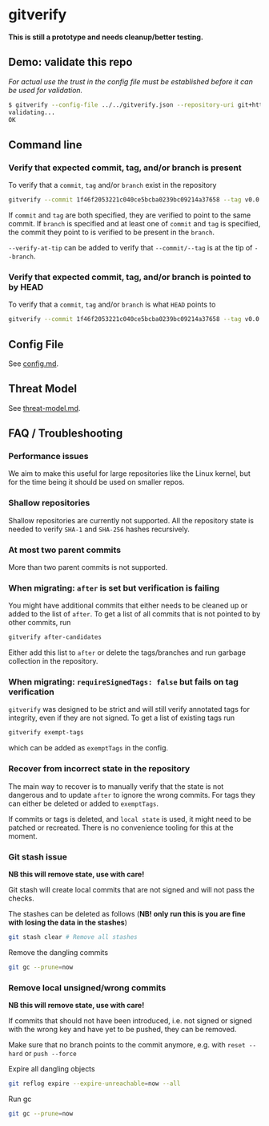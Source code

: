 # gitverify

**This is still a prototype and needs cleanup/better testing.**

## Demo: validate this repo
*For actual use the trust in the config file must be established before it can be used for validation.*
```sh
$ gitverify --config-file ../../gitverify.json --repository-uri git+https://github.com/supply-chain-tools/go-sandbox.git
validating...
OK
```

## Command line

### Verify that expected commit, tag, and/or branch is present

To verify that a `commit`, `tag` and/or `branch` exist in the repository
```sh
gitverify --commit 1f46f2053221c040ce5bcba0239bc09214a37658 --tag v0.0.1 --branch main
```
If `commit` and `tag` are both specified, they are verified to point to the same commit. If `branch` is specified
and at least one of `commit` and `tag` is specified, the commit they point to is verified to be present in the `branch`.

`--verify-at-tip` can be added to verify that `--commit/--tag` is at the tip of `--branch`.

### Verify that expected commit, tag, and/or branch is pointed to by HEAD

To verify that a `commit`, `tag` and/or `branch` is what `HEAD` points to
```sh
gitverify --commit 1f46f2053221c040ce5bcba0239bc09214a37658 --tag v0.0.1 --branch main --verify-on-head
```

## Config File
See [config.md](config.md).

## Threat Model
See [threat-model.md](threat-model.md).

## FAQ / Troubleshooting

### Performance issues
We aim to make this useful for large repositories like the Linux kernel, but for the time being it should be used
on smaller repos.

### Shallow repositories
Shallow repositories are currently not supported. All the repository state is needed to verify `SHA-1` and `SHA-256` hashes recursively.

### At most two parent commits
More than two parent commits is not supported.

### When migrating: `after` is set but verification is failing
You might have additional commits that either needs to be cleaned up or added to the list of `after`. To get a list 
of all commits that is not pointed to by other commits, run
```sh
gitverify after-candidates
```
Either add this list to `after` or delete the tags/branches and run garbage collection in the repository.

### When migrating: `requireSignedTags: false` but fails on tag verification
`gitverify` was designed to be strict and will still verify annotated tags for integrity, even if they are not signed.
To get a list of existing tags run
```sh
gitverify exempt-tags
```
which can be added as `exemptTags` in the config.

### Recover from incorrect state in the repository
The main way to recover is to manually verify that the state is not dangerous and to update `after` to ignore the wrong
commits. For tags they can either be deleted or added to `exemptTags`.

If commits or tags is deleted, and `local state` is used, it might need to be patched or recreated. There is no convenience
tooling for this at the moment.

### Git stash issue
**NB this will remove state, use with care!**

Git stash will create local commits that are not signed and will not pass the checks.

The stashes can be deleted as follows (**NB! only run this is you are fine with losing the data in the stashes**)
```sh
git stash clear # Remove all stashes
```

Remove the dangling commits
```sh
git gc --prune=now
```
### Remove local unsigned/wrong commits
**NB this will remove state, use with care!**

If commits that should not have been introduced, i.e. not signed or signed with the wrong key and have yet to be pushed, 
they can be removed.

Make sure that no branch points to the commit anymore, e.g. with `reset --hard` or `push --force`

Expire all dangling objects
```sh
git reflog expire --expire-unreachable=now --all
```

Run gc
```sh
git gc --prune=now
```